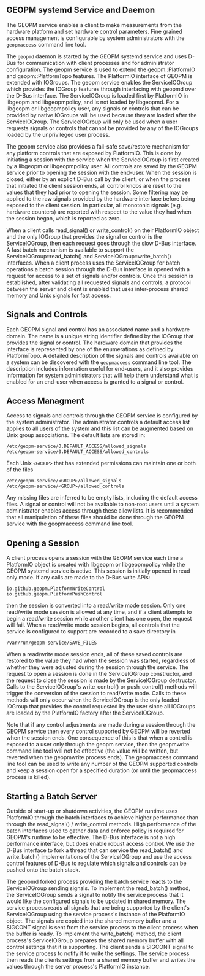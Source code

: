 GEOPM systemd Service and Daemon
--------------------------------

The GEOPM service enables a client to make measurements from the
hardware platform and set hardware control parameters.  Fine grained
access management is configurable by system administrators with the
`geopmaccess` command line tool.

The `geopmd` daemon is started by the GEOPM systemd service and uses
D-Bus for communication with client processes and for administrator
configuration.  The geopm service is used to extend the
geopm::PlatformIO and geopm::PlatformTopo features.  The PlatformIO
interface of GEOPM is extended with IOGroups.  The geopm service
enables the ServiceIOGroup which provides the IOGroup features through
interfacing with geopmd over the D-Bus interface.  The ServiceIOGroup
is loaded first by PlatformIO in libgeopm and libgeopmpolicy, and is
not loaded by libgeopmd.  For a libgeopm or libgeopmpolicy user, any
signals or controls that can be provided by native IOGroups will be
used because they are loaded after the ServiceIOGroup.  The
ServiceIOGroup will only be used when a user requests signals or
controls that cannot be provided by any of the IOGroups loaded by the
unprivileged user process.

The geopm service also provides a fail-safe save/restore mechanism for
any platform controls that are exposed by PlatformIO.  This is done by
initiating a session with the service when the ServiceIOGroup is first
created by a libgeopm or libgeopmpolicy user.  All controls are saved
by the GEOPM service prior to opening the session with the end-user.
When the session is closed, either by an explicit D-Bus call by the
client, or when the process that initiated the client session ends,
all control knobs are reset to the values that they had prior to
opening the session.  Some filtering may be applied to the raw signals
provided by the hardware interface before being exposed to the client
session.  In particular, all monotonic signals (e.g. hardware
counters) are reported with respect to the value they had when the
session began, which is reported as zero.

When a client calls read_signal() or write_control() on their
PlatformIO object and the only IOGroup that provides the signal or
control is the ServiceIOGroup, then each request goes through the slow
D-Bus interface.  A fast batch mechanism is available to support the
ServiceIOGroup::read_batch() and ServiceIOGroup::write_batch()
interfaces.  When a client process uses the ServiceIOGroup for batch
operations a batch session through the D-Bus interface in opened with
a request for access to a set of signals and/or controls.  Once this
session is established, after validating all requested signals and
controls, a protocol between the server and client is enabled that
uses inter-process shared memory and Unix signals for fast access.

Signals and Controls
--------------------

Each GEOPM signal and control has an associated name and a hardware
domain.  The name is a unique string identifier defined by the IOGroup
that provides the signal or control.  The hardware domain that
provides the interface is represented by one of the enumerations as
defined by PlatformTopo.  A detailed description of the signals and
controls available on a system can be discovered with the
`geopmaccess` command line tool.  The description includes information
useful for end-users, and it also provides information for system
administrators that will help them understand what is enabled for an
end-user when access is granted to a signal or control.


Access Managment
----------------

Access to signals and controls through the GEOPM service is configured
by the system administrator.  The administrator controls a default
access list applies to all users of the system and this list can be
augmented based on Unix group associations.  The default lists are
stored in:

    /etc/geopm-service/0.DEFAULT_ACCESS/allowed_signals
    /etc/geopm-service/0.DEFAULT_ACCESS/allowed_controls

Each Unix `<GROUP>` that has extended permissions can maintain one or
both of the files

    /etc/geopm-service/<GROUP>/allowed_signals
    /etc/geopm-service/<GROUP>/allowed_controls

Any missing files are inferred to be empty lists, including the
default access files.  A signal or control will not be available to
non-root users until a system administrator enables access through
these allow lists.  It is recommended that all manipulation of these
files should be done through the GEOPM service with the geopmaccess
command line tool.


Opening a Session
-----------------

A client process opens a session with the GEOPM service each time a
PlatformIO object is created with libgeopm or libgeopmpolicy while the
GEOPM systemd service is active.  This session is initially opened in
read only mode.  If any calls are made to the D-Bus write APIs:

    io.github.geopm.PlatformWriteControl
    io.github.geopm.PlatformPushControl

then the session is converted into a read/write mode session.  Only
one read/write mode session is allowed at any time, and if a client
attempts to begin a read/write session while another client has one
open, the request will fail.  When a read/write mode session begins,
all controls that the service is configured to support are recorded to
a save directory in

    /var/run/geopm-service/SAVE_FILES

When a read/write mode session ends, all of these saved controls are
restored to the value they had when the session was started,
regardless of whether they were adjusted during the session through
the service.  The request to open a session is done in the
ServiceIOGroup constructor, and the request to close the session is
made by the ServiceIOGroup destructor.  Calls to the ServiceIOGroup's
write_control() or push_control() methods will trigger the conversion
of the session to read/write mode.  Calls to these methods will only
occur when the ServiceIOGroup is the only loaded IOGroup that provides
the control requested by the user since all IOGroups are loaded by the
PlatformIO factory after the ServiceIOGroup.

Note that if any control adjustments are made during a session through
the GEOPM service then every control supported by GEOPM will be
reverted when the session ends.  One consequence of this is that when
a control is exposed to a user only through the geopm service, then
the geopmwrite command line tool will not be effective (the value will
be written, but reverted when the geopmwrite process ends).  The
geopmaccess command line tool can be used to write any number of the
GEOPM supported controls and keep a session open for a specified
duration (or until the geopmaccess process is killed).


Starting a Batch Server
-----------------------

Outside of start-up or shutdown activities, the GEOPM runtime uses
PlatformIO through the batch interfaces to achieve higher performance
than through the read_signal() / write_control methods.  High
performance of the batch interfaces used to gather data and enforce
policy is required for GEOPM's runtime to be effective.  The D-Bus
interface is not a high performance interface, but does enable robust
access control.  We use the D-Bus interface to fork a thread that can
service the read_batch() and write_batch() implementations of the
ServiceIOGroup and use the access control features of D-Bus to
regulate which signals and controls can be pushed onto the batch
stack.

The geopmd forked process providing the batch service reacts to the
ServiceIOGroup sending signals.  To implement the read_batch() method,
the ServiceIOGroup sends a signal to notify the service process that
it would like the configured signals to be updated in shared memory.
The service process reads all signals that are being supported by the
client's ServiceIOGroup using the service process's instance of the
PlatformIO object.  The signals are copied into the shared memory
buffer and a SIGCONT signal is sent from the service process to the
client process when the buffer is ready.  To implement the
write_batch() method, the client process's ServiceIOGroup prepares the
shared memory buffer with all control settings that it is supporting.
The client sends a SIGCONT signal to the service process to notify it
to write the settings.  The service process then reads the clients
settings from a shared memory buffer and writes the values through the
server process's PlatformIO instance.
